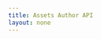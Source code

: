 ```yaml
---
title: Assets Author API
layout: none
--- 
```


<RedoclyAPIBlock src='https://api.redocly.com/registry/bundle/adobe-developers/AEM-assets-author/stable/openapi.yaml?branch=prod' typography='fontFamily: `"Source Sans Pro", sans-serif`' />
